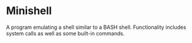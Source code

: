 # Minishell
A program emulating a shell similar to a BASH shell. Functionality includes system calls as well as some built-in commands.
